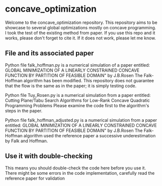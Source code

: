 # concave_optimization
Welcome to the concave_optimization repository.
This repository aims to be showcase to several global optimizations mostly on concave programming. I took the test of the existing method from paper.
If you use this repo and it works, please don't forget to cite it. If it does not work, please let me know.

## File and its associated paper
Python file falk_hoffman.py
is a numerical simulation of a paper entitled: GLOBAL MINIMIZATION OF A LINEARLY CONSTRAINED CONCAVE FUNCTION BY PARTITION OF FEASIBLE DOMAIN" by J.B.Rosen
The Falk-Hoffman algorithm has been modified. This repository does not guarantee that the flow is the same as in the paper; it is simply testing code.

Python file Tuy_Rosen.py
is a numerical simulation from a paper entitled: Cutting Plane/Tabu Search Algorithms for Low-Rank Concave Quadratic Programming Problems
Please examine the code first to the algorithm's steps in the paper. 

Python file falk_hoffman_adjusted.py
is a numerical simulation from a paper entitled: GLOBAL MINIMIZATION OF A LINEARLY CONSTRAINED CONCAVE FUNCTION BY PARTITION OF FEASIBLE DOMAIN" by J.B.Rosen
The Falk-Hoffman algorithm used the reference paper a successive underestimation by Falk and Hoffman.


## Use it with double-checking
This means you should double-check the code here before you use it.
There might be some errors in the code implementation, carefully read the reference paper for validation
